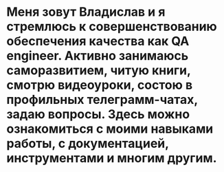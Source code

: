 # Меня зовут Владислав и я стремлюсь к совершенствованию обеспечения качества как QA engineer. Активно занимаюсь саморазвитием, читую книги, смотрю видеоуроки, состою в профильных телеграмм-чатах, задаю вопросы. Здесь можно ознакомиться с моими навыками работы, с документацией, инструментами и многим другим.
